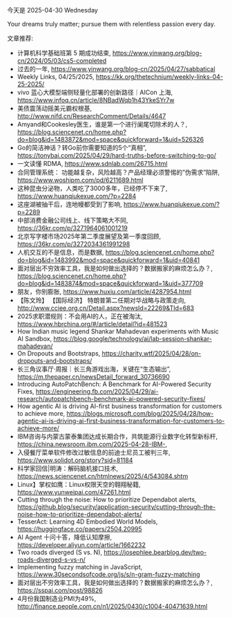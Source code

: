 今天是 2025-04-30 Wednesday

Your dreams truly matter; pursue them with relentless passion every day.

文章推荐:
- 计算机科学基础班第 5 期成功结束, https://www.yinwang.org/blog-cn/2024/05/03/cs5-completed
- 过去的一年, https://www.yinwang.org/blog-cn/2025/04/27/sabbatical
- Weekly Links, 04/25/2025, https://kk.org/thetechnium/weekly-links-04-25-2025/
- vivo 蓝心大模型端侧轻量化部署的创新路径｜AICon 上海, https://www.infoq.cn/article/8NBadWqb1h43YkeSYr7w
- 美债震荡动摇美元霸权根基, http://www.nifd.cn/ResearchComment/Details/4647
- Amyand和Cookesley医生，谁是第一个进行阑尾切除术的人？, https://blog.sciencenet.cn/home.php?do=blog&id=1483872&mod=space&quickforward=1&uid=526326
- Go的简洁神话？转Go前你需要知道的5个“真相”, https://tonybai.com/2025/04/29/hard-truths-before-switching-to-go/
- 一文读懂 RDMA, https://www.sdnlab.com/26715.html
- 合同管理系统： 功能越复杂，风险越高？产品经理必须警惕的&#8221;伪需求&#8221;陷阱, https://www.woshipm.com/pd/6211689.html
- 这种昆虫分泌物，人类吃了3000多年，已经停不下来了, https://www.huanqiukexue.com/?p=2284
- 这座湖被抽干后，连地幔都受到了影响, https://www.huanqiukexue.com/?p=2289
- 中部消费金融公司线上、线下策略大不同, https://36kr.com/p/3271964061001219
- 北京写字楼市场2025年第二季度展望及第一季度回顾, https://36kr.com/p/3272034361991298
- 人机交互的不是信息，而是数据, https://blog.sciencenet.cn/home.php?do=blog&id=1483992&mod=space&quickforward=1&uid=40841
- 面对层出不穷效率工具，我是如何做出选择的？数据搬家的麻烦怎么办？, https://blog.sciencenet.cn/home.php?do=blog&id=1483874&mod=space&quickforward=1&uid=377709
- 朋友，你别膨胀, https://www.huxiu.com/article/4287954.html
- 【陈文玲】 【国际经济】 特朗普第二任期对华战略与政策走向, http://www.cciee.org.cn/Detail.aspx?newsId=22269&TId=683
- 2025求职潜规则：不会用AI的人，正在被淘汰, https://www.hbrchina.org/#/article/detail?id=481523
- How Indian music legend Shankar Mahadevan experiments with Music AI Sandbox, https://blog.google/technology/ai/lab-session-shankar-mahadevan/
- On Dropouts and Bootstraps, https://charity.wtf/2025/04/28/on-dropouts-and-bootstraps/
- 长三角议事厅·周报｜长三角游戏出海，关键在“生态输出”, https://m.thepaper.cn/newsDetail_forward_30736690
- Introducing AutoPatchBench: A Benchmark for AI-Powered Security Fixes, https://engineering.fb.com/2025/04/29/ai-research/autopatchbench-benchmark-ai-powered-security-fixes/
- How agentic AI is driving AI-first business transformation for customers to achieve more, https://blogs.microsoft.com/blog/2025/04/28/how-agentic-ai-is-driving-ai-first-business-transformation-for-customers-to-achieve-more/
- IBM咨询与内蒙古蒙泰集团达成长期合作，共筑能源行业数字化转型新标杆, https://china.newsroom.ibm.com/2025-04-28-IBM-,
- 入侵餐厅菜单软件修改过敏信息的前迪士尼员工被判三年, https://www.solidot.org/story?sid=81184
- 科学家回信|明涛：解码脑机接口技术, https://news.sciencenet.cn/htmlnews/2025/4/543084.shtm
- Linux】掌权如鹰：Linux权限天空的翱翔秘籍, https://www.yunweipai.com/47261.html
- Cutting through the noise: How to prioritize Dependabot alerts, https://github.blog/security/application-security/cutting-through-the-noise-how-to-prioritize-dependabot-alerts/
- TesserAct: Learning 4D Embodied World Models, https://huggingface.co/papers/2504.20995
- AI Agent 十问十答，降低认知摩擦, https://developer.aliyun.com/article/1662232
- Two roads diverged (S vs. N), https://josephlee.bearblog.dev/two-roads-diverged-s-vs-n/
- Implementing fuzzy matching in JavaScript, https://www.30secondsofcode.org/js/s/n-gram-fuzzy-matching
- 面对层出不穷效率工具，我是如何做出选择的？数据搬家的麻烦怎么办？, https://sspai.com/post/98826
- 4月份我国制造业PMI为49%, http://finance.people.com.cn/n1/2025/0430/c1004-40471639.html
